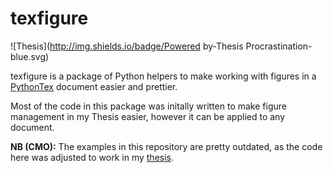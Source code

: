 # texfigure

![Thesis](http://img.shields.io/badge/Powered by-Thesis
Procrastination-blue.svg)

texfigure is a package of Python helpers to make working with
figures in a [PythonTex](https://github.com/gpoore/pythontex)
document easier and prettier.

Most of the code in this package was initally written to make figure
management in my Thesis easier, however it can be applied to any
document.

**NB (CMO):** The examples in this repository are pretty outdated, as the code here was adjusted to work in my [thesis](https://github.com/Goobley/Thesis).